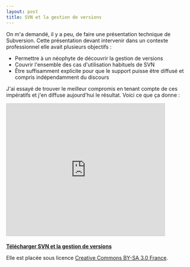 ```yaml
---
layout: post
title: SVN et la gestion de versions
---
```


On m'a demandé, il y a peu, de faire une présentation technique de Subversion. Cette présentation devant intervenir dans un contexte professionnel elle avait plusieurs objectifs :

  * Permettre à un néophyte de découvrir la gestion de versions
  * Couvrir l'ensemble des cas d'utilisation habituels de SVN
  * Être suffisamment explicite pour que le support puisse être diffusé et compris indépendamment du discours
  
J'ai essayé de trouver le meilleur compromis en tenant compte de ces impératifs et j'en diffuse aujourd'hui le résultat. Voici ce que ça donne :

<iframe allowfullscreen="" frameborder="0" height="356" marginheight="0" marginwidth="0" mozallowfullscreen="" scrolling="no" src="http://fr.slideshare.net/slideshow/embed_code/16691862" style="border-width: 1px 1px 0; border: 1px solid #CCC; margin-bottom: 5px;" webkitallowfullscreen="" width="427"></iframe>

**[Télécharger SVN et la gestion de versions](http://fr.slideshare.net/MarcdeVerdelhan/svn-gestion-versionsv10)**

Elle est placée sous licence [Creative Commons BY-SA 3.0 France](http://creativecommons.org/licenses/by-sa/3.0/fr/).
